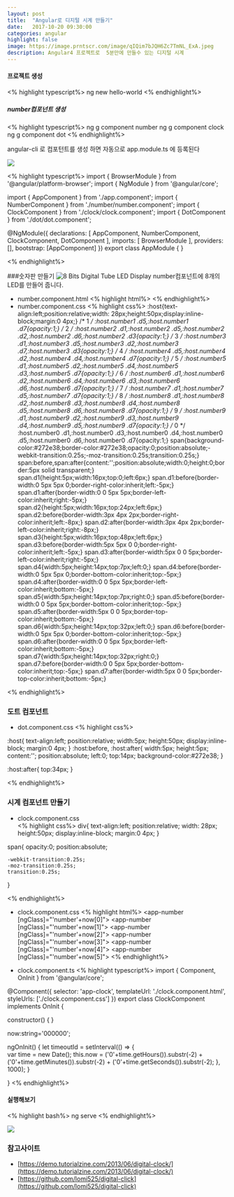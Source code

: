 ```yaml
---
layout: post
title:  "Angular로 디지털 시계 만들기"
date:   2017-10-20 09:30:00
categories: angular
highlight: false
image: https://image.prntscr.com/image/qIQim7bJQH6Zc7TmNL_ExA.jpeg
description: Angular4 프로젝트로  5분만에 만들수 있는 디지털 시계
---
```



#### 프로젝트 생성
<% highlight typescript%>
ng new hello-world
<% endhighlight%>

##### number컴포넌트 생성
<% highlight typescript%>
ng g component number
ng g component clock
ng g component dot
<% endhighlight%>

angular-cli 로 컴포턴트를 생성 하면 자동으로 app.module.ts 에 등록된다

![](https://image.prntscr.com/image/1JRlfiqfQLu1S6cdDpTHoQ.jpeg)

<% highlight typescript%>
import { BrowserModule } from '@angular/platform-browser';
import { NgModule } from '@angular/core';

import { AppComponent } from './app.component';
import { NumberComponent } from './number/number.component';
import { ClockComponent } from './clock/clock.component';
import { DotComponent } from './dot/dot.component';

@NgModule({
  declarations: [
    AppComponent,
    NumberComponent,
    ClockComponent,
    DotComponent
  ],
  imports: [
    BrowserModule
  ],
  providers: [],
  bootstrap: [AppComponent]
})
export class AppModule { }

<% endhighlight%>


###숫자판 만들기
![8 Bits Digital Tube LED Display](https://image.prntscr.com/image/QvMjqKXkRbyWzN_xavZvoA.jpeg)
number컴포넌트에 8개의 LED를 만들어 줍니다.
- number.component.html
<% highlight html%>
  <span class="d1">  </span>
  <span class="d2">  </span>
  <span class="d3">  </span>
  <span class="d4">  </span>
  <span class="d5">  </span>
  <span class="d6">  </span>
  <span class="d7">  </span>
<% endhighlight%>
- number.component.css
<% highlight css%>
:host{text-align:left;position:relative;width: 28px;height:50px;display:inline-block;margin:0 4px;}
/* 1 */
:host.number1 .d5,:host.number1 .d7{opacity:1;}
/* 2 */
:host.number2 .d1,:host.number2 .d5,:host.number2 .d2,:host.number2 .d6,:host.number2 .d3{opacity:1;}
/* 3 */
:host.number3 .d1,:host.number3 .d5,:host.number3 .d2,:host.number3 .d7,:host.number3 .d3{opacity:1;}
/* 4 */
:host.number4 .d5,:host.number4 .d2,:host.number4 .d4,:host.number4 .d7{opacity:1;}
/* 5 */
:host.number5 .d1,:host.number5 .d2,:host.number5 .d4,:host.number5 .d3,:host.number5 .d7{opacity:1;}
/* 6 */
:host.number6 .d1,:host.number6 .d2,:host.number6 .d4,:host.number6 .d3,:host.number6 .d6,:host.number6 .d7{opacity:1;}
/* 7 */
:host.number7 .d1,:host.number7 .d5,:host.number7 .d7{opacity:1;}
/* 8 */
:host.number8 .d1,:host.number8 .d2,:host.number8 .d3,:host.number8 .d4,:host.number8 .d5,:host.number8 .d6,:host.number8 .d7{opacity:1;}
/* 9 */
:host.number9 .d1,:host.number9 .d2,:host.number9 .d3,:host.number9 .d4,:host.number9 .d5,:host.number9 .d7{opacity:1;}
/* 0 */
:host.number0 .d1,:host.number0 .d3,:host.number0 .d4,:host.number0 .d5,:host.number0 .d6,:host.number0 .d7{opacity:1;}
span{background-color:#272e38;border-color:#272e38;opacity:0;position:absolute;-webkit-transition:0.25s;-moz-transition:0.25s;transition:0.25s;}
span:before,span:after{content:'';position:absolute;width:0;height:0;border:5px solid transparent;}
span.d1{height:5px;width:16px;top:0;left:6px;}
span.d1:before{border-width:0 5px 5px 0;border-right-color:inherit;left:-5px;}
span.d1:after{border-width:0 0 5px 5px;border-left-color:inherit;right:-5px;}
span.d2{height:5px;width:16px;top:24px;left:6px;}
span.d2:before{border-width:3px 4px 2px;border-right-color:inherit;left:-8px;}
span.d2:after{border-width:3px 4px 2px;border-left-color:inherit;right:-8px;}
span.d3{height:5px;width:16px;top:48px;left:6px;}
span.d3:before{border-width:5px 5px 0 0;border-right-color:inherit;left:-5px;}
span.d3:after{border-width:5px 0 0 5px;border-left-color:inherit;right:-5px;}
span.d4{width:5px;height:14px;top:7px;left:0;}
span.d4:before{border-width:0 5px 5px 0;border-bottom-color:inherit;top:-5px;}
span.d4:after{border-width:0 0 5px 5px;border-left-color:inherit;bottom:-5px;}
span.d5{width:5px;height:14px;top:7px;right:0;}
span.d5:before{border-width:0 0 5px 5px;border-bottom-color:inherit;top:-5px;}
span.d5:after{border-width:5px 0 0 5px;border-top-color:inherit;bottom:-5px;}
span.d6{width:5px;height:14px;top:32px;left:0;}
span.d6:before{border-width:0 5px 5px 0;border-bottom-color:inherit;top:-5px;}
span.d6:after{border-width:0 0 5px 5px;border-left-color:inherit;bottom:-5px;}
span.d7{width:5px;height:14px;top:32px;right:0;}
span.d7:before{border-width:0 0 5px 5px;border-bottom-color:inherit;top:-5px;}
span.d7:after{border-width:5px 0 0 5px;border-top-color:inherit;bottom:-5px;}

<% endhighlight%>

### 도트 컴포넌트
- dot.component.css
<% highlight css%>

:host{
	text-align:left;
	position:relative;
	width:5px;
	height:50px;
	display:inline-block;
	margin:0 4px;
}
:host:before,
:host:after{
	width:5px;
	height:5px;
	content:'';
	position:absolute;
	left:0;
	top:14px;
	background-color:#272e38;
}

:host:after{
	top:34px;
}

<% endhighlight%>


### 시계 컴포넌트 만들기
- clock.component.css  
<% highlight css%>
 div{
	text-align:left;
	position:relative;
	width: 28px;
	height:50px;
	display:inline-block;
	margin:0 4px;
}

 span{
	opacity:0;
	position:absolute;

	-webkit-transition:0.25s;
	-moz-transition:0.25s;
	transition:0.25s;
}

<% endhighlight%>  

- clock.component.css
<% highlight html%>
<app-number [ngClass]="'number'+now[0]"></app-number>
<app-number [ngClass]="'number'+now[1]"></app-number>
<app-dot></app-dot>
<app-number [ngClass]="'number'+now[2]"></app-number>
<app-number [ngClass]="'number'+now[3]"></app-number>
<app-dot></app-dot>
<app-number [ngClass]="'number'+now[4]"></app-number>
<app-number [ngClass]="'number'+now[5]"></app-number>
<% endhighlight%>

- clock.component.ts
<% highlight typescript%>
import { Component, OnInit } from '@angular/core';

@Component({
  selector: 'app-clock',
  templateUrl: './clock.component.html',
  styleUrls: ['./clock.component.css']
})
export class ClockComponent implements OnInit {

  constructor() { }

  now:string='000000';

  ngOnInit() {
    let timeoutId = setInterval(() => {        
      var time = new Date();
      this.now = ('0'+time.getHours()).substr(-2) + ('0'+time.getMinutes()).substr(-2) + ('0'+time.getSeconds()).substr(-2);
    }, 1000);
  }

}
<% endhighlight%>
#### 실행해보기
<% highlight bash%>
ng serve
<% endhighlight%>

![](https://image.prntscr.com/image/vzhdkoNjRQWKvCu4aekuWQ.jpeg)

### 참고사이트
- [https://demo.tutorialzine.com/2013/06/digital-clock/](https://demo.tutorialzine.com/2013/06/digital-clock/)
- [https://github.com/lomi525/digital-click](https://github.com/lomi525/digital-click)
